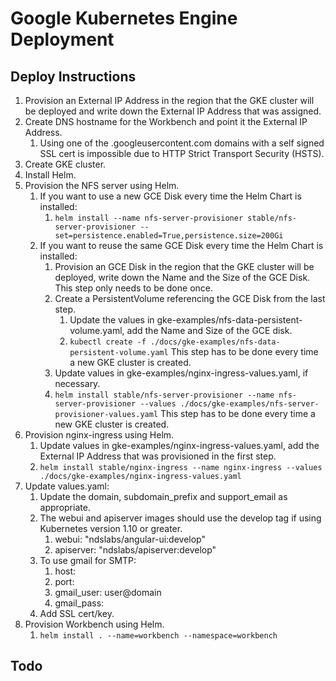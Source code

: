 Google Kubernetes Engine Deployment
===================================

Deploy Instructions
-------------------

1. Provision an External IP Address in the region that the GKE cluster will be 
deployed and write down the External IP Address that was assigned. 
1. Create DNS hostname for the Workbench and point it the External IP Address. 
    1. Using one of the .googleusercontent.com domains with a self signed SSL cert is 
    impossible due to HTTP Strict Transport Security (HSTS).  
1. Create GKE cluster.
1. Install Helm.
1. Provision the NFS server using Helm.
    1. If you want to use a new GCE Disk every time the Helm Chart is installed:
        1. `helm install --name nfs-server-provisioner stable/nfs-server-provisioner --set=persistence.enabled=True,persistence.size=200Gi`
    1. If you want to reuse the same GCE Disk every time the Helm Chart is installed:
        1. Provision an GCE Disk in the region that the GKE cluster will be deployed, write down the Name and the Size of the GCE Disk. This step only needs to be done once.
        1. Create a PersistentVolume referencing the GCE Disk from the last step.
            1. Update the values in gke-examples/nfs-data-persistent-volume.yaml, add the Name and Size of the GCE disk. 
            1. `kubectl create -f ./docs/gke-examples/nfs-data-persistent-volume.yaml` This step has to be done every time a new GKE cluster is created.
        1. Update values in gke-examples/nginx-ingress-values.yaml, if necessary. 
        1. `helm install stable/nfs-server-provisioner --name nfs-server-provisioner --values ./docs/gke-examples/nfs-server-provisioner-values.yaml` This step has to be done every time a new GKE cluster is created.
1. Provision nginx-ingress using Helm.
    1. Update values in gke-examples/nginx-ingress-values.yaml, add the External IP Address that was provisioned in the first step. 
    1. `helm install stable/nginx-ingress --name nginx-ingress --values ./docs/gke-examples/nginx-ingress-values.yaml`
1. Update values.yaml:
    1. Update the domain, subdomain_prefix and support_email as appropriate.
    1. The webui and apiserver images should use the develop tag if using Kubernetes 
    version 1.10 or greater.
        1. webui: "ndslabs/angular-ui:develop"
        1. apiserver: "ndslabs/apiserver:develop" 
    1. To use gmail for SMTP:
        1. host: 
        1. port: 
        1. gmail_user: user@domain
        1. gmail_pass: <app password>        
    1. Add SSL cert/key.
1. Provision Workbench using Helm.
    1. `helm install . --name=workbench --namespace=workbench`


Todo
----
